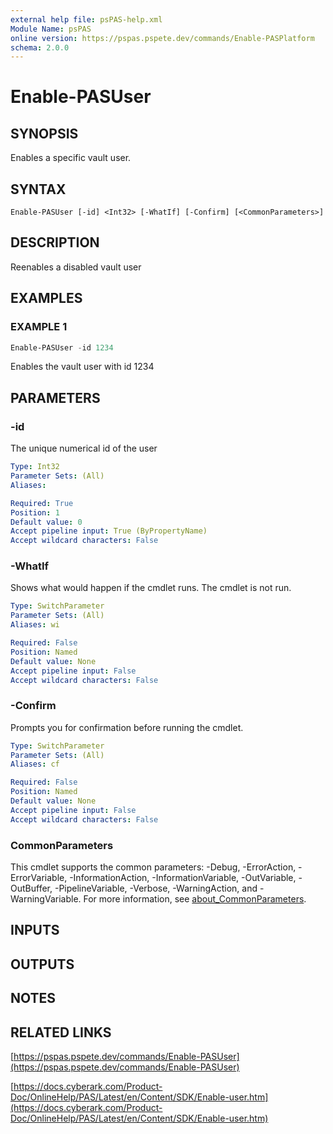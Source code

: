 ```yaml
---
external help file: psPAS-help.xml
Module Name: psPAS
online version: https://pspas.pspete.dev/commands/Enable-PASPlatform
schema: 2.0.0
---
```


# Enable-PASUser

## SYNOPSIS

Enables a specific vault user.

## SYNTAX

```
Enable-PASUser [-id] <Int32> [-WhatIf] [-Confirm] [<CommonParameters>]
```

## DESCRIPTION
Reenables a disabled vault user

## EXAMPLES

### EXAMPLE 1
```powershell
Enable-PASUser -id 1234
```

Enables the vault user with id 1234

## PARAMETERS

### -id
The unique numerical id of the user

```yaml
Type: Int32
Parameter Sets: (All)
Aliases:

Required: True
Position: 1
Default value: 0
Accept pipeline input: True (ByPropertyName)
Accept wildcard characters: False
```

### -WhatIf
Shows what would happen if the cmdlet runs.
The cmdlet is not run.

```yaml
Type: SwitchParameter
Parameter Sets: (All)
Aliases: wi

Required: False
Position: Named
Default value: None
Accept pipeline input: False
Accept wildcard characters: False
```

### -Confirm
Prompts you for confirmation before running the cmdlet.

```yaml
Type: SwitchParameter
Parameter Sets: (All)
Aliases: cf

Required: False
Position: Named
Default value: None
Accept pipeline input: False
Accept wildcard characters: False
```

### CommonParameters
This cmdlet supports the common parameters: -Debug, -ErrorAction, -ErrorVariable, -InformationAction, -InformationVariable, -OutVariable, -OutBuffer, -PipelineVariable, -Verbose, -WarningAction, and -WarningVariable. For more information, see [about_CommonParameters](http://go.microsoft.com/fwlink/?LinkID=113216).

## INPUTS

## OUTPUTS

## NOTES

## RELATED LINKS

[https://pspas.pspete.dev/commands/Enable-PASUser](https://pspas.pspete.dev/commands/Enable-PASUser)

[https://docs.cyberark.com/Product-Doc/OnlineHelp/PAS/Latest/en/Content/SDK/Enable-user.htm](https://docs.cyberark.com/Product-Doc/OnlineHelp/PAS/Latest/en/Content/SDK/Enable-user.htm)